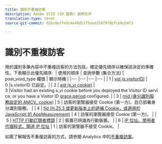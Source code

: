 ```yaml
---
title: 識別不重複訪客
description: Adobe ECID (ID 服務) 說明文件
translation-type: tm+mt
source-git-commit: d2bc0e7fedc4e48d51f5dad158f9f8bfcb0cb4f3

---
```



# 識別不重複訪客

用於識別多筆內容中不重複訪客的方法包括，確定優先順序以確保該決定的準確性。下表顯示此優先順序: 
| 使用的順序 | 查詢參數 (集合方法) | post_visid_type 欄值 | 顯示時機 |
|--- |--- |--- |--- |
| 1 | [vid (s.visitorID)](https://docs.adobe.com/content/help/zh-Hant/analytics/technotes/visitor-identification.html) | 0 |s.visitorID 已設定。|
| 2 | [aid (s_vi cookie)](https://docs.adobe.com/content/help/zh-Hant/analytics/technotes/visitor-identification.html) | 3 |Visitor had an existing s_vi cookie before you deployed the Visitor ID service, or you have a Visitor ID [grace period](https://docs.adobe.com/content/help/zh-Hant/id-service/using/reference/analytics-reference/grace-period.html) configured. |
| 3 | [mid (身分識別服務設定的 AMCV_ cookie)](https://docs.adobe.com/content/help/zh-Hant/id-service/using/home.html) | 5 | 訪客的瀏覽器接受 Cookie (第一方)，且已部署身分識別服務。 |
| 4 | [fid (H.25.3 或更新版本上的遞補 Cookie，或適用於 JavaScript 的 AppMeasurement)](https://docs.adobe.com/content/help/zh-Hant/analytics/technotes/visitor-identification.html) | 4 | 訪客的瀏覽器接受 Cookie (第一方)。 |
| 5 | [HTTP 行動訂閱者標頭](https://docs.adobe.com/content/help/zh-Hant/analytics/technotes/visitor-identification.html) | 2 | 裝置已辨識為行動裝置。 |
| 6 | [IP 位址、使用者代理程式、閘道 IP 位址](https://docs.adobe.com/content/help/zh-Hant/analytics/technotes/visitor-identification.html) | 1 | 訪客的瀏覽器不接受 Cookie。 |

如需了解報告不重複訪客的方式，請參閱 Analytics 中的[不重複訪客](https://docs.adobe.com/content/help/zh-Hant/analytics/components/variables/dimensions-reports/reports-unique-visitors-v15-dsc.html)。
